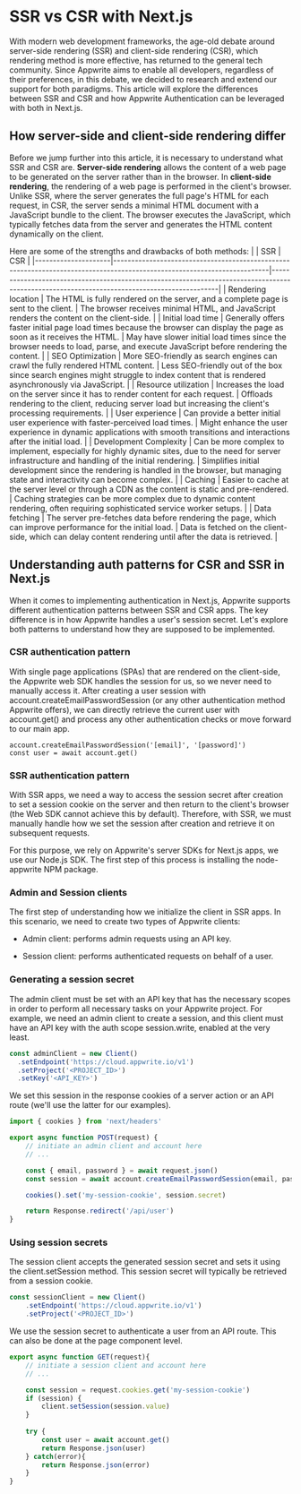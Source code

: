 # SSR vs CSR with Next.js 


With modern web development frameworks, the age-old debate around server-side rendering (SSR) and client-side rendering (CSR), which rendering method is more effective, has returned to the general tech community. Since Appwrite aims to enable all developers, regardless of their preferences, in this debate, we decided to research and extend our support for both paradigms. This article will explore the differences between SSR and CSR and how Appwrite Authentication can be leveraged with both in Next.js.

How server-side and client-side rendering differ
------------------------------------------------

Before we jump further into this article, it is necessary to understand what SSR and CSR are. **Server-side rendering** allows the content of a web page to be generated on the server rather than in the browser. In **client-side rendering**, the rendering of a web page is performed in the client's browser. Unlike SSR, where the server generates the full page's HTML for each request, in CSR, the server sends a minimal HTML document with a JavaScript bundle to the client. The browser executes the JavaScript, which typically fetches data from the server and generates the HTML content dynamically on the client.

Here are some of the strengths and drawbacks of both methods:
|                     | SSR                                                                                                                     | CSR                                                                                                                                         |
|---------------------|-------------------------------------------------------------------------------------------------------------------------|---------------------------------------------------------------------------------------------------------------------------------------------|
| Rendering location | The HTML is fully rendered on the server, and a complete page is sent to the client.                                   | The browser receives minimal HTML, and JavaScript renders the content on the client-side.                                                    |
| Initial load time   | Generally offers faster initial page load times because the browser can display the page as soon as it receives the HTML. | May have slower initial load times since the browser needs to load, parse, and execute JavaScript before rendering the content.         |
| SEO Optimization   | More SEO-friendly as search engines can crawl the fully rendered HTML content.                                          | Less SEO-friendly out of the box since search engines might struggle to index content that is rendered asynchronously via JavaScript.     |
| Resource utilization | Increases the load on the server since it has to render content for each request.                                        | Offloads rendering to the client, reducing server load but increasing the client's processing requirements.                                |
| User experience    | Can provide a better initial user experience with faster-perceived load times.                                          | Might enhance the user experience in dynamic applications with smooth transitions and interactions after the initial load.              |
| Development Complexity | Can be more complex to implement, especially for highly dynamic sites, due to the need for server infrastructure and handling of the initial rendering. | Simplifies initial development since the rendering is handled in the browser, but managing state and interactivity can become complex. |
| Caching            | Easier to cache at the server level or through a CDN as the content is static and pre-rendered.                         | Caching strategies can be more complex due to dynamic content rendering, often requiring sophisticated service worker setups.             |
| Data fetching      | The server pre-fetches data before rendering the page, which can improve performance for the initial load.             | Data is fetched on the client-side, which can delay content rendering until after the data is retrieved.                                  |


Understanding auth patterns for CSR and SSR in Next.js
------------------------------------------------------

When it comes to implementing authentication in Next.js, Appwrite supports different authentication patterns between SSR and CSR apps. The key difference is in how Appwrite handles a user's session secret. Let's explore both patterns to understand how they are supposed to be implemented.

### CSR authentication pattern

With single page applications (SPAs) that are rendered on the client-side, the Appwrite web SDK handles the session for us, so we never need to manually access it. After creating a user session with account.createEmailPasswordSession (or any other authentication method Appwrite offers), we can directly retrieve the current user with account.get() and process any other authentication checks or move forward to our main app.

```
account.createEmailPasswordSession('[email]', '[password]')
const user = await account.get()

```


### SSR authentication pattern

With SSR apps, we need a way to access the session secret after creation to set a session cookie on the server and then return to the client's browser (the Web SDK cannot achieve this by default). Therefore, with SSR, we must manually handle how we set the session after creation and retrieve it on subsequent requests.

For this purpose, we rely on Appwrite's server SDKs for Next.js apps, we use our Node.js SDK. The first step of this process is installing the node-appwrite NPM package.

### Admin and Session clients

The first step of understanding how we initialize the client in SSR apps. In this scenario, we need to create two types of Appwrite clients:

*   Admin client: performs admin requests using an API key.
    
*   Session client: performs authenticated requests on behalf of a user.
    

### Generating a session secret

The admin client must be set with an API key that has the necessary scopes in order to perform all necessary tasks on your Appwrite project. For example, we need an admin client to create a session, and this client must have an API key with the auth scope session.write, enabled at the very least.

```js
const adminClient = new Client()
  .setEndpoint('https://cloud.appwrite.io/v1')
  .setProject('<PROJECT_ID>')
  .setKey('<API_KEY>')

```


We set this session in the response cookies of a server action or an API route (we'll use the latter for our examples).

```js
import { cookies } from 'next/headers'

export async function POST(request) {
    // initiate an admin client and account here
    // ...

    const { email, password } = await request.json()
    const session = await account.createEmailPasswordSession(email, password)

    cookies().set('my-session-cookie', session.secret)

    return Response.redirect('/api/user')
}

```


### Using session secrets

The session client accepts the generated session secret and sets it using the client.setSession method. This session secret will typically be retrieved from a session cookie.

```js
const sessionClient = new Client()
    .setEndpoint('https://cloud.appwrite.io/v1')
    .setProject('<PROJECT_ID>')

```


We use the session secret to authenticate a user from an API route. This can also be done at the page component level.

```js
export async function GET(request){
    // initiate a session client and account here
    // ...

    const session = request.cookies.get('my-session-cookie')
    if (session) {
        client.setSession(session.value)
    }
    
    try {
        const user = await account.get()
        return Response.json(user)
    } catch(error){
        return Response.json(error)
    }
}

```
